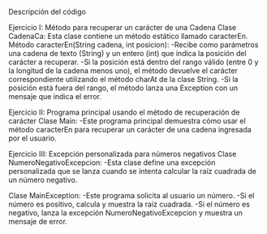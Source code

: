 Descripción del código

Ejercicio I: Método para recuperar un carácter de una Cadena
Clase CadenaCa:
Esta clase contiene un método estático llamado caracterEn.
Método caracterEn(String cadena, int posicion):
-Recibe como parámetros una cadena de texto (String) y un entero (int) que indica la posición del carácter a recuperar.
-Si la posición está dentro del rango válido (entre 0 y la longitud de la cadena menos uno), el método devuelve el carácter correspondiente utilizando el método charAt de la clase String.
-Si la posición está fuera del rango, el método lanza una Exception con un mensaje que indica el error.

Ejercicio II: Programa principal usando el método de recuperación de carácter
Clase Main:
-Este programa principal demuestra cómo usar el método caracterEn para recuperar un carácter de una cadena ingresada por el usuario.

Ejercicio III: Excepción personalizada para números negativos
Clase NumeroNegativoExcepcion:
-Esta clase define una excepción personalizada que se lanza cuando se intenta calcular la raíz cuadrada de un número negativo.

Clase MainException:
-Este programa solicita al usuario un número.
-Si el número es positivo, calcula y muestra la raíz cuadrada.
-Si el número es negativo, lanza la excepción NumeroNegativoExcepcion y muestra un mensaje de error.

